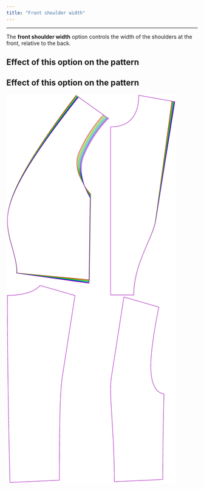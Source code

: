 ```yaml
---
title: "Front shoulder width"
---
```


***

The **front shoulder width** option controls the width of the shoulders at the front, relative to the back.

## Effect of this option on the pattern

## Effect of this option on the pattern

![This image shows the effect of this option by superimposing several variants that have a different value for this option](noble_frontshoulderwidth_sample.svg "Effect of this option on the pattern")
